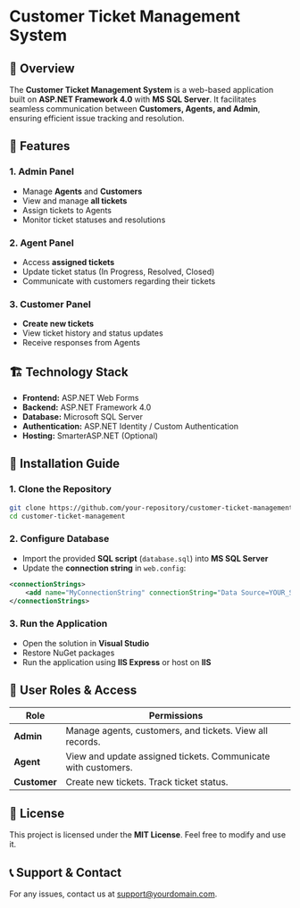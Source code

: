 # Customer Ticket Management System

## 📌 Overview
The **Customer Ticket Management System** is a web-based application built on **ASP.NET Framework 4.0** with **MS SQL Server**. It facilitates seamless communication between **Customers, Agents, and Admin**, ensuring efficient issue tracking and resolution.

## 🚀 Features
### **1. Admin Panel**
- Manage **Agents** and **Customers**
- View and manage **all tickets**
- Assign tickets to Agents
- Monitor ticket statuses and resolutions

### **2. Agent Panel**
- Access **assigned tickets**
- Update ticket status (In Progress, Resolved, Closed)
- Communicate with customers regarding their tickets

### **3. Customer Panel**
- **Create new tickets**
- View ticket history and status updates
- Receive responses from Agents

## 🏗️ Technology Stack
- **Frontend:** ASP.NET Web Forms
- **Backend:** ASP.NET Framework 4.0
- **Database:** Microsoft SQL Server
- **Authentication:** ASP.NET Identity / Custom Authentication
- **Hosting:** SmarterASP.NET (Optional)

## 🔧 Installation Guide
### **1. Clone the Repository**
```sh
git clone https://github.com/your-repository/customer-ticket-management.git
cd customer-ticket-management
```

### **2. Configure Database**
- Import the provided **SQL script** (`database.sql`) into **MS SQL Server**
- Update the **connection string** in `web.config`:
```xml
<connectionStrings>
    <add name="MyConnectionString" connectionString="Data Source=YOUR_SERVER;Initial Catalog=TicketDB;Integrated Security=True" providerName="System.Data.SqlClient" />
</connectionStrings>
```

### **3. Run the Application**
- Open the solution in **Visual Studio**
- Restore NuGet packages
- Run the application using **IIS Express** or host on **IIS**

## 🔑 User Roles & Access
| Role     | Permissions |
|----------|------------|
| **Admin** | Manage agents, customers, and tickets. View all records. |
| **Agent** | View and update assigned tickets. Communicate with customers. |
| **Customer** | Create new tickets. Track ticket status. |

## 📜 License
This project is licensed under the **MIT License**. Feel free to modify and use it.

## 📞 Support & Contact
For any issues, contact us at [support@yourdomain.com](mailto:support@yourdomain.com).
